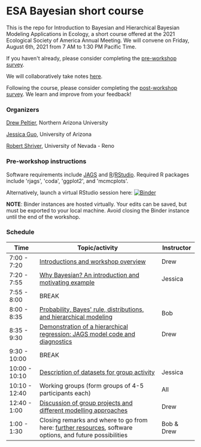 # ESA Bayesian short course
This is the repo for Introduction to Bayesian and Hierarchical Bayesian Modeling Applications in Ecology, a short course offered at the 2021 Ecological Society of America Annual Meeting. We will convene on Friday, August 6th, 2021 from 7 AM to 1:30 PM Pacific Time. 

If you haven't already, please consider completing the [pre-workshop survey](https://docs.google.com/forms/d/1TjvG_zAhbwoAcc1rD4YCDBpPzXKe-fGpVugXAuAxzB4/edit?usp=sharing). 

We will collaboratively take notes [here](https://hackmd.io/4JyUE4X0QKyD8rlt9Oim5g?both). 

Following the course, please consider completing the [post-workshop survey](https://docs.google.com/forms/d/1gr4ec4mCBnQwKOvl3hraqsb6_7sh3IdZRt7mH6ZvizM/edit?usp=sharing). We learn and improve from your feedback!

### Organizers
[Drew Peltier](mailto:dmp334@nau.edu), Northern Arizona University

[Jessica Guo](mailto:jessicaguo@email.arizona.edu), University of Arizona

[Robert Shriver](mailto:rshriver@unr.edu), University of Nevada - Reno

### Pre-workshop instructions
Software requirements include [JAGS](https://sourceforge.net/projects/mcmc-jags/) and [R](https://www.r-project.org)/[RStudio](https://www.rstudio.com/products/rstudio/download/). Required R packages include 'rjags', 'coda', 'ggplot2', and 'mcmcplots'. 

Alternatively, launch a virtual RStudio session here:
[![Binder](https://mybinder.org/badge_logo.svg)](https://mybinder.org/v2/gh/jessicaguo/ESA-Bayesian-short-course.git/main?urlpath=rstudio)

**NOTE**: Binder instances are hosted virtually. Your edits can be saved, but must be exported to your local machine. Avoid closing the Binder instance until the end of the workshop. 

### Schedule
| Time  | Topic/activity   |  Instructor	 |
|---|---| ---|
| 7:00 - 7:20  | [Introductions and workshop overview](https://docs.google.com/presentation/d/1rcgMlvCOrUxvPRRsQWdv4tFNg6dsYuDwDnziMpuie0M/edit?usp=sharing)  | Drew |
| 7:20 - 7:55 | [Why Bayesian? An introduction and motivating example](https://docs.google.com/presentation/d/1xd1tajEZvIRrNZRlAdJ2UbikjKXJmL-BQE65OAdqk5o/edit?usp=sharing) | Jessica | 
| 7:55 - 8:00  | BREAK  | |
| 8:00 - 8:35  | [Probability, Bayes' rule, distributions, and hierarchical modeling](https://docs.google.com/presentation/d/1LfxeoLwrc1k6CAcq1s9uJ-7rvQJ68hGm/edit?usp=sharing&ouid=115070288806854306118&rtpof=true&sd=true) | Bob |
| 8:35 - 9:30 | [Demonstration of a hierarchical regression: JAGS model code and diagnostics](https://drive.google.com/file/d/1glrNCCI9b_oAVu4osVDybtODgUQdH3Hr/view)  | Drew |
| 9:30 - 10:00  | BREAK  |  |
| 10:00 - 10:10  | [Description of datasets for group activity](https://github.com/jessicaguo/ESA-Bayesian-short-course/tree/main/activity_2) | Jessica |
| 10:10 - 12:40 | Working groups (form groups of 4-5 participants each)  | All |
| 12:40 - 1:00  | [Discussion of group projects and different modelling approaches](https://docs.google.com/presentation/d/1MsdP1BzL1oTevZgUZlzQeAelxrInb9SxNL3Mq90PJYo/edit?usp=sharing)  | Drew |
| 1:00 - 1:30  | Closing remarks and where to go from here: [further resources](https://docs.google.com/document/d/1_4Nox5Xaz_5vyRfzW7hhzAdEtOmyu1D0xf8__wVXsug/edit?usp=sharing), software options, and future possibilities  | Bob & Drew |

